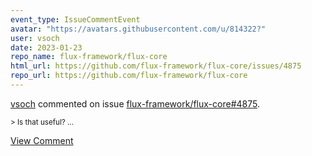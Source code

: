 ```yaml
---
event_type: IssueCommentEvent
avatar: "https://avatars.githubusercontent.com/u/814322?"
user: vsoch
date: 2023-01-23
repo_name: flux-framework/flux-core
html_url: https://github.com/flux-framework/flux-core/issues/4875
repo_url: https://github.com/flux-framework/flux-core
---
```


<a href='https://github.com/vsoch' target='_blank'>vsoch</a> commented on issue <a href='https://github.com/flux-framework/flux-core/issues/4875' target='_blank'>flux-framework/flux-core#4875</a>.

<small>> Is that useful?...</small>

<a href='https://github.com/flux-framework/flux-core/issues/4875' target='_blank'>View Comment</a>